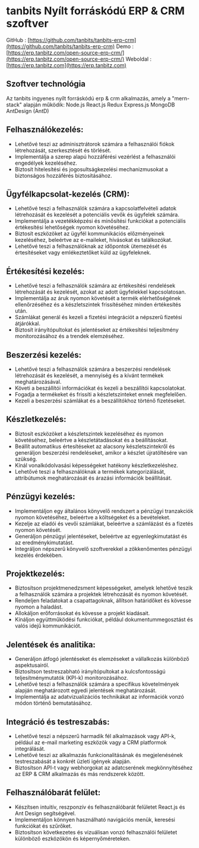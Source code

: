 # tanbits Nyílt forráskódú ERP & CRM szoftver

GitHub : [https://github.com/tanbits/tanbits-erp-crm](https://github.com/tanbits/tanbits-erp-crm)
Demo : [https://erp.tanbitz.com/open-source-erp-crm/](https://erp.tanbitz.com/open-source-erp-crm/)
Weboldal : [https://erp.tanbitz.com](https://erp.tanbitz.com)

## Szoftver technológia

Az tanbits ingyenes nyílt forráskódú erp & crm alkalmazás, amely a "mern-stack" alapján működik: Node.js React.js Redux Express.js MongoDB AntDesign (AntD)

## Felhasználókezelés:

- Lehetővé teszi az adminisztrátorok számára a felhasználói fiókok létrehozását, szerkesztését és törlését.
- Implementálja a szerep alapú hozzáférési vezérlést a felhasználói engedélyek kezeléséhez.
- Biztosít hitelesítési és jogosultságkezelési mechanizmusokat a biztonságos hozzáférés biztosításához.

## Ügyfélkapcsolat-kezelés (CRM):

- Lehetővé teszi a felhasználók számára a kapcsolatfelvételi adatok létrehozását és kezelését a potenciális vevők és ügyfelek számára.
- Implementálja a vezetékképzési és minősítési funkciókat a potenciális értékesítési lehetőségek nyomon követéséhez.
- Biztosít eszközöket az ügyfél kommunikációs előzményeinek kezeléséhez, beleértve az e-maileket, hívásokat és találkozókat.
- Lehetővé teszi a felhasználóknak az időpontok ütemezését és értesítéseket vagy emlékeztetőket küld az ügyfeleknek.

## Értékesítési kezelés:

- Lehetővé teszi a felhasználók számára az értékesítési rendelések létrehozását és kezelését, azokat az adott ügyfelekkel kapcsolatosan.
- Implementálja az áruk nyomon követését a termék elérhetőségének ellenőrzéséhez és a készletszintek frissítéséhez minden értékesítés után.
- Számlákat generál és kezeli a fizetési integrációt a népszerű fizetési átjárókkal.
- Biztosít irányítópultokat és jelentéseket az értékesítési teljesítmény monitorozásához és a trendek elemzéséhez.

## Beszerzési kezelés:

- Lehetővé teszi a felhasználók számára a beszerzési rendelések létrehozását és kezelését, a mennyiség és a kívánt termékek meghatározásával.
- Követi a beszállítói információkat és kezeli a beszállítói kapcsolatokat.
- Fogadja a termékeket és frissíti a készletszinteket ennek megfelelően.
- Kezeli a beszerzési számlákat és a beszállítókhoz történő fizetéseket.

## Készletkezelés:

- Biztosít eszközöket a készletszintek kezeléséhez és nyomon követéséhez, beleértve a készletátadásokat és a beállításokat.
- Beállít automatikus értesítéseket az alacsony készletszintekről és generáljon beszerzési rendeléseket, amikor a készlet újratöltésére van szükség.
- Kínál vonalkódolvasási képességeket hatékony készletkezeléshez.
- Lehetővé teszi a felhasználóknak a termékek kategorizálását, attribútumok meghatározását és árazási információk beállítását.

## Pénzügyi kezelés:

- Implementáljon egy általános könyvelő rendszert a pénzügyi tranzakciók nyomon követéséhez, beleértve a költségeket és a bevételeket.
- Kezelje az eladói és vevői számlákat, beleértve a számlázást és a fizetés nyomon követését.
- Generáljon pénzügyi jelentéseket, beleértve az egyenlegkimutatást és az eredménykimutatást.
- Integráljon népszerű könyvelő szoftverekkel a zökkenőmentes pénzügyi kezelés érdekében.

## Projektkezelés:

- Biztosítson projektmenedzsment képességeket, amelyek lehetővé teszik a felhasználók számára a projektek létrehozását és nyomon követését.
- Rendeljen feladatokat a csapattagoknak, állítson határidőket és kövesse nyomon a haladást.
- Allokáljon erőforrásokat és kövesse a projekt kiadásait.
- Kínáljon együttműködési funkciókat, például dokumentummegosztást és valós idejű kommunikációt.

## Jelentések és analitika:

- Generáljon átfogó jelentéseket és elemzéseket a vállalkozás különböző aspektusairól.
- Biztosítson testreszabható irányítópultokat a kulcsfontosságú teljesítménymutatók (KPI-k) monitorozásához.
- Lehetővé teszi a felhasználók számára a specifikus követelmények alapján meghatározott egyedi jelentések meghatározását.
- Implementálja az adatvizualizációs technikákat az információk vonzó módon történő bemutatásához.

## Integráció és testreszabás:

- Lehetővé teszi a népszerű harmadik fél alkalmazások vagy API-k, például az e-mail marketing eszközök vagy a CRM platformok integrálását.
- Lehetővé teszi az alkalmazás funkcionalitásának és megjelenésének testreszabását a konkrét üzleti igények alapján.
- Biztosítson API-t vagy webhorgokat az adatcserének megkönnyítéséhez az ERP & CRM alkalmazás és más rendszerek között.

## Felhasználóbarát felület:

- Készítsen intuitív, reszponzív és felhasználóbarát felületet React.js és Ant Design segítségével.
- Implementáljon könnyen használható navigációs menük, keresési funkciókat és szűrőket.
- Biztosítson következetes és vizuálisan vonzó felhasználói felületet különböző eszközökön és képernyőméreteken.